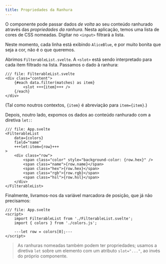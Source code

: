```yaml
---
title: Propriedades da Ranhura
---
```


O componente pode passar dados _de volta_ ao seu conteúdo ranhurado através das _propriedades da ranhura_. Nesta aplicação, temos uma lista de cores de CSS nomeadas. Digitar no `<input>` filtrará a lista.

Neste momento, cada linha está exibindo `AliceBlue`, e por muito bonita que seja a cor, não é o que queremos.

Abrimos `FilterableList.svelte`. A `<slot>` está sendo interpretado para cada item filtrado na lista. Passamos o dado à ranhura:

```svelte
/// file: FilterableList.svelte
<div class="content">
	{#each data.filter(matches) as item}
		<slot +++{item}+++ />
	{/each}
</div>
```

(Tal como noutros contextos, `{item}` é abreviação para `item={item}`.)

Depois, noutro lado, expomos os dados ao conteúdo ranhurado com a diretiva `let:`:

```svelte
/// file: App.svelte
<FilterableList
	data={colors}
	field="name"
	+++let:item={row}+++
>
	<div class="row">
		<span class="color" style="background-color: {row.hex}" />
		<span class="name">{row.name}</span>
		<span class="hex">{row.hex}</span>
		<span class="rgb">{row.rgb}</span>
		<span class="hsl">{row.hsl}</span>
	</div>
</FilterableList>
```

Finalmente, livramos-nos da variável marcadora de posição, que já não precisamos:

```svelte
/// file: App.svelte
<script>
	import FilterableList from './FilterableList.svelte';
	import { colors } from './colors.js';

	---let row = colors[0];---
</script>
```

> As ranhuras nomeadas também podem ter propriedades; usamos a diretiva `let` sobre um elemento com um atributo `slot="..."`, ao invés do próprio componente.
